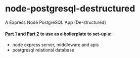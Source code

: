 # node-postgresql-destructured
A Express Node PostgreSQL App (De-structured) 


#### [Part 1](https://github.com/dirkbosman/node-postgresql-unstructured) and [Part 2](https://github.com/dirkbosman/node-postgresql-destructured) to use as a boilerplate to set-up a:
- node express server, middleware and apis
- postgresql relational database
